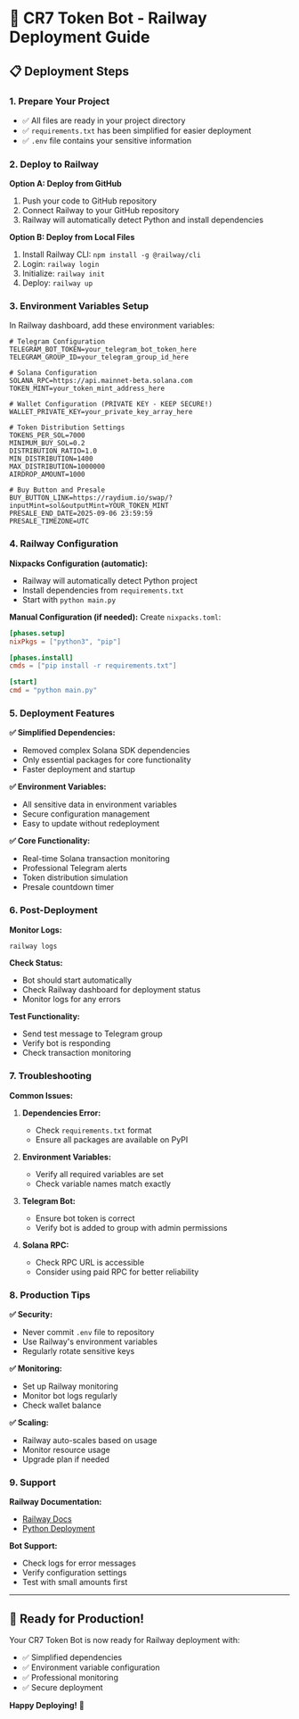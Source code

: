 # 🚀 CR7 Token Bot - Railway Deployment Guide

## 📋 **Deployment Steps**

### **1. Prepare Your Project**
- ✅ All files are ready in your project directory
- ✅ `requirements.txt` has been simplified for easier deployment
- ✅ `.env` file contains your sensitive information

### **2. Deploy to Railway**

**Option A: Deploy from GitHub**
1. Push your code to GitHub repository
2. Connect Railway to your GitHub repository
3. Railway will automatically detect Python and install dependencies

**Option B: Deploy from Local Files**
1. Install Railway CLI: `npm install -g @railway/cli`
2. Login: `railway login`
3. Initialize: `railway init`
4. Deploy: `railway up`

### **3. Environment Variables Setup**

In Railway dashboard, add these environment variables:

```env
# Telegram Configuration
TELEGRAM_BOT_TOKEN=your_telegram_bot_token_here
TELEGRAM_GROUP_ID=your_telegram_group_id_here

# Solana Configuration
SOLANA_RPC=https://api.mainnet-beta.solana.com
TOKEN_MINT=your_token_mint_address_here

# Wallet Configuration (PRIVATE KEY - KEEP SECURE!)
WALLET_PRIVATE_KEY=your_private_key_array_here

# Token Distribution Settings
TOKENS_PER_SOL=7000
MINIMUM_BUY_SOL=0.2
DISTRIBUTION_RATIO=1.0
MIN_DISTRIBUTION=1400
MAX_DISTRIBUTION=1000000
AIRDROP_AMOUNT=1000

# Buy Button and Presale
BUY_BUTTON_LINK=https://raydium.io/swap/?inputMint=sol&outputMint=YOUR_TOKEN_MINT
PRESALE_END_DATE=2025-09-06 23:59:59
PRESALE_TIMEZONE=UTC
```

### **4. Railway Configuration**

**Nixpacks Configuration (automatic):**
- Railway will automatically detect Python project
- Install dependencies from `requirements.txt`
- Start with `python main.py`

**Manual Configuration (if needed):**
Create `nixpacks.toml`:
```toml
[phases.setup]
nixPkgs = ["python3", "pip"]

[phases.install]
cmds = ["pip install -r requirements.txt"]

[start]
cmd = "python main.py"
```

### **5. Deployment Features**

**✅ Simplified Dependencies:**
- Removed complex Solana SDK dependencies
- Only essential packages for core functionality
- Faster deployment and startup

**✅ Environment Variables:**
- All sensitive data in environment variables
- Secure configuration management
- Easy to update without redeployment

**✅ Core Functionality:**
- Real-time Solana transaction monitoring
- Professional Telegram alerts
- Token distribution simulation
- Presale countdown timer

### **6. Post-Deployment**

**Monitor Logs:**
```bash
railway logs
```

**Check Status:**
- Bot should start automatically
- Check Railway dashboard for deployment status
- Monitor logs for any errors

**Test Functionality:**
- Send test message to Telegram group
- Verify bot is responding
- Check transaction monitoring

### **7. Troubleshooting**

**Common Issues:**

1. **Dependencies Error:**
   - Check `requirements.txt` format
   - Ensure all packages are available on PyPI

2. **Environment Variables:**
   - Verify all required variables are set
   - Check variable names match exactly

3. **Telegram Bot:**
   - Ensure bot token is correct
   - Verify bot is added to group with admin permissions

4. **Solana RPC:**
   - Check RPC URL is accessible
   - Consider using paid RPC for better reliability

### **8. Production Tips**

**✅ Security:**
- Never commit `.env` file to repository
- Use Railway's environment variables
- Regularly rotate sensitive keys

**✅ Monitoring:**
- Set up Railway monitoring
- Monitor bot logs regularly
- Check wallet balance

**✅ Scaling:**
- Railway auto-scales based on usage
- Monitor resource usage
- Upgrade plan if needed

### **9. Support**

**Railway Documentation:**
- [Railway Docs](https://docs.railway.app/)
- [Python Deployment](https://docs.railway.app/guides/python)

**Bot Support:**
- Check logs for error messages
- Verify configuration settings
- Test with small amounts first

---

## 🎉 **Ready for Production!**

Your CR7 Token Bot is now ready for Railway deployment with:
- ✅ Simplified dependencies
- ✅ Environment variable configuration
- ✅ Professional monitoring
- ✅ Secure deployment

**Happy Deploying!** 🚀
